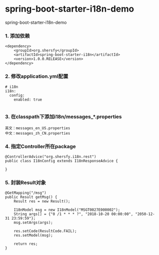 # spring-boot-starter-i18n-demo
spring-boot-starter-i18n-demo
### 1. 添加依赖
```
<dependency>
	<groupId>org.shersfy</groupId>
	<artifactId>spring-boot-starter-i18n</artifactId>
	<version>1.0.0.RELEASE</version>
</dependency>

```
### 2. 修改application.yml配置
```
# i18n
i18n:
  config:
    enabled: true
    
```
### 3. 在classpath下添加i18n/messages_*.properties
```
英文：messages_en_US.properties
中文：messages_zh_CN.properties

```
### 4. 指定Controller所在package
```
@ControllerAdvice("org.shersfy.i18n.rest")
public class I18nConfig extends I18nResponseAdvice {
	
}
```
### 5. 封装Result对象
```
@GetMapping("/msg")
public Result getMsg() {
	Result res = new Result();
	
	I18nModel msg = new I18nModel("MSGT0027E000002");
	String args[] = {"0 /1 * * * ?", "2018-10-20 00:00:00", "2050-12-31 23:59:59"};
	msg.setArgs(args);
	
	res.setCode(ResultCode.FAIL);
	res.setModel(msg);
	
	return res;
}

```